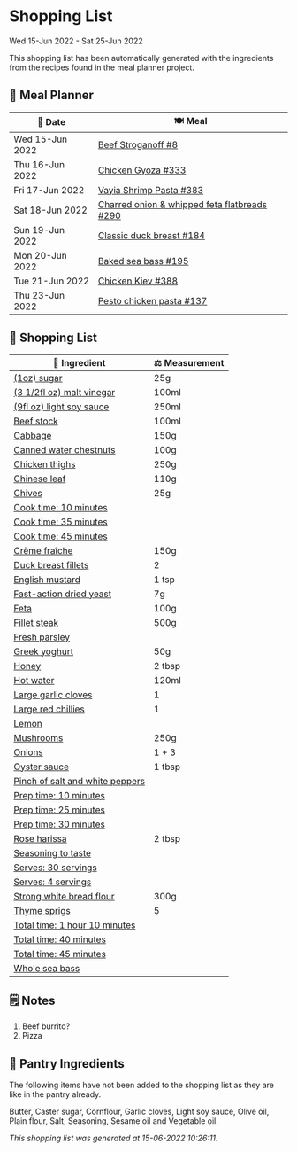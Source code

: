 # Shopping List

Wed 15-Jun 2022 - Sat 25-Jun 2022

This shopping list has been automatically generated with the ingredients from the recipes found in the meal planner project.

## 📅 Meal Planner

|📅 Date| 🍽️ Meal|
|----|----|
|Wed 15-Jun 2022|[Beef Stroganoff #8](https://github.com/jcallaghan/The-Cookbook/issues/8)|
|Thu 16-Jun 2022|[Chicken Gyoza #333](https://github.com/jcallaghan/The-Cookbook/issues/333)|
|Fri 17-Jun 2022|[Vayia Shrimp Pasta #383](https://github.com/jcallaghan/The-Cookbook/issues/383)|
|Sat 18-Jun 2022|[Charred onion & whipped feta flatbreads #290](https://github.com/jcallaghan/The-Cookbook/issues/290)|
|Sun 19-Jun 2022|[Classic duck breast #184](https://github.com/jcallaghan/The-Cookbook/issues/184)|
|Mon 20-Jun 2022|[Baked sea bass #195](https://github.com/jcallaghan/The-Cookbook/issues/195)|
|Tue 21-Jun 2022|[Chicken Kiev #388](https://github.com/jcallaghan/The-Cookbook/issues/388)|
|Thu 23-Jun 2022|[Pesto chicken pasta #137](https://github.com/jcallaghan/The-Cookbook/issues/137)|

## 🛒 Shopping List

| 🍌 Ingredient| ⚖️ Measurement|
|----------|-----------|
|[(1oz) sugar](https://www.sainsburys.co.uk/gol-ui/SearchResults/(1oz)%20sugar)|25g|
|[(3 1/2fl oz) malt vinegar](https://www.sainsburys.co.uk/gol-ui/SearchResults/(3%201/2fl%20oz)%20malt%20vinegar)|100ml|
|[(9fl oz) light soy sauce](https://www.sainsburys.co.uk/gol-ui/SearchResults/(9fl%20oz)%20light%20soy%20sauce)|250ml|
|[Beef stock](https://www.sainsburys.co.uk/gol-ui/SearchResults/Beef%20stock)|100ml|
|[Cabbage](https://www.sainsburys.co.uk/gol-ui/SearchResults/Cabbage)|150g|
|[Canned water chestnuts](https://www.sainsburys.co.uk/gol-ui/SearchResults/Canned%20water%20chestnuts)|100g|
|[Chicken thighs](https://www.sainsburys.co.uk/gol-ui/SearchResults/Chicken%20thighs)|250g|
|[Chinese leaf](https://www.sainsburys.co.uk/gol-ui/SearchResults/Chinese%20leaf)|110g|
|[Chives](https://www.sainsburys.co.uk/gol-ui/SearchResults/Chives)|25g|
|[Cook time: 10 minutes](https://www.sainsburys.co.uk/gol-ui/SearchResults/Cook%20time:%2010%20minutes)||
|[Cook time: 35 minutes](https://www.sainsburys.co.uk/gol-ui/SearchResults/Cook%20time:%2035%20minutes)||
|[Cook time: 45 minutes](https://www.sainsburys.co.uk/gol-ui/SearchResults/Cook%20time:%2045%20minutes)||
|[Crème fraîche](https://www.sainsburys.co.uk/gol-ui/SearchResults/Crème%20fraîche)|150g|
|[Duck breast fillets](https://www.sainsburys.co.uk/gol-ui/SearchResults/Duck%20breast%20fillets)|2|
|[English mustard](https://www.sainsburys.co.uk/gol-ui/SearchResults/English%20mustard)|1 tsp|
|[Fast-action dried yeast](https://www.sainsburys.co.uk/gol-ui/SearchResults/Fast-action%20dried%20yeast)|7g|
|[Feta](https://www.sainsburys.co.uk/gol-ui/SearchResults/Feta)|100g|
|[Fillet steak](https://www.sainsburys.co.uk/gol-ui/SearchResults/Fillet%20steak)|500g|
|[Fresh parsley](https://www.sainsburys.co.uk/gol-ui/SearchResults/Fresh%20parsley)||
|[Greek yoghurt](https://www.sainsburys.co.uk/gol-ui/SearchResults/Greek%20yoghurt)|50g|
|[Honey](https://www.sainsburys.co.uk/gol-ui/SearchResults/Honey)|2 tbsp|
|[Hot water](https://www.sainsburys.co.uk/gol-ui/SearchResults/Hot%20water)|120ml|
|[Large garlic cloves](https://www.sainsburys.co.uk/gol-ui/SearchResults/Large%20garlic%20cloves)|1|
|[Large red chillies](https://www.sainsburys.co.uk/gol-ui/SearchResults/Large%20red%20chillies)|1|
|[Lemon](https://www.sainsburys.co.uk/gol-ui/SearchResults/Lemon)||
|[Mushrooms](https://www.sainsburys.co.uk/gol-ui/SearchResults/Mushrooms)|250g|
|[Onions](https://www.sainsburys.co.uk/gol-ui/SearchResults/Onions)|1 + 3|
|[Oyster sauce](https://www.sainsburys.co.uk/gol-ui/SearchResults/Oyster%20sauce)|1 tbsp|
|[Pinch of salt and white peppers](https://www.sainsburys.co.uk/gol-ui/SearchResults/Pinch%20of%20salt%20and%20white%20peppers)||
|[Prep time: 10 minutes](https://www.sainsburys.co.uk/gol-ui/SearchResults/Prep%20time:%2010%20minutes)||
|[Prep time: 25 minutes](https://www.sainsburys.co.uk/gol-ui/SearchResults/Prep%20time:%2025%20minutes)||
|[Prep time: 30 minutes](https://www.sainsburys.co.uk/gol-ui/SearchResults/Prep%20time:%2030%20minutes)||
|[Rose harissa](https://www.sainsburys.co.uk/gol-ui/SearchResults/Rose%20harissa)|2 tbsp|
|[Seasoning to taste](https://www.sainsburys.co.uk/gol-ui/SearchResults/Seasoning%20to%20taste)||
|[Serves: 30 servings](https://www.sainsburys.co.uk/gol-ui/SearchResults/Serves:%2030%20servings)||
|[Serves: 4 servings](https://www.sainsburys.co.uk/gol-ui/SearchResults/Serves:%204%20servings)||
|[Strong white bread flour](https://www.sainsburys.co.uk/gol-ui/SearchResults/Strong%20white%20bread%20flour)|300g|
|[Thyme sprigs](https://www.sainsburys.co.uk/gol-ui/SearchResults/Thyme%20sprigs)|5|
|[Total time: 1 hour 10 minutes](https://www.sainsburys.co.uk/gol-ui/SearchResults/Total%20time:%201%20hour%2010%20minutes)||
|[Total time: 40 minutes](https://www.sainsburys.co.uk/gol-ui/SearchResults/Total%20time:%2040%20minutes)||
|[Total time: 45 minutes](https://www.sainsburys.co.uk/gol-ui/SearchResults/Total%20time:%2045%20minutes)||
|[Whole sea bass](https://www.sainsburys.co.uk/gol-ui/SearchResults/Whole%20sea%20bass)||

## 🗒️ Notes

1. Beef burrito?
1. Pizza

## 🏪 Pantry Ingredients

The following items have not been added to the shopping list as they are like in the pantry already.

Butter, Caster sugar, Cornflour, Garlic cloves, Light soy sauce, Olive oil, Plain flour, Salt, Seasoning, Sesame oil and Vegetable oil.


_This shopping list was generated at 15-06-2022 10:26:11._